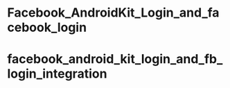 # Facebook_AndroidKit_Login_and_facebook_login
# facebook_android_kit_login_and_fb_login_integration
